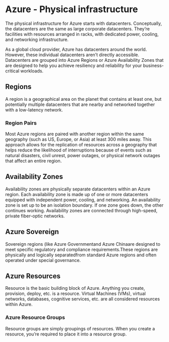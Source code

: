 # Azure - Physical infrastructure

The physical infrastructure for Azure starts with datacenters. Conceptually, the datacenters are the same as large corporate datacenters. They’re facilities with resources arranged in racks, with dedicated power, cooling, and networking infrastructure.

As a global cloud provider, Azure has datacenters around the world. However, these individual datacenters aren’t directly accessible. Datacenters are grouped into Azure Regions or Azure Availability Zones that are designed to help you achieve resiliency and reliability for your business-critical workloads.

## Regions

A region is a geographical area on the planet that contains at least one, but potentially multiple datacenters that are nearby and networked together with a low-latency network.

### Region Pairs

Most Azure regions are paired with another region within the same geography (such as US, Europe, or Asia) at least 300 miles away. This approach allows for the replication of resources across a geography that helps reduce the likelihood of interruptions because of events such as natural disasters, civil unrest, power outages, or physical network outages that affect an entire region.

## Availability Zones

Availability zones are physically separate datacenters within an Azure region. Each availability zone is made up of one or more datacenters equipped with independent power, cooling, and networking. An availability zone is set up to be an isolation boundary. If one zone goes down, the other continues working. Availability zones are connected through high-speed, private fiber-optic networks.


## Azure Sovereign

Sovereign regions (like Azure Governmentand Azure Chinaare designed to meet specific regulatory and compliance requirements.These regions are physically and logically separatedfrom standard Azure regions and often operated under special governance.

## Azure Resources

Resource is the basic building block of Azure. Anything you create, provision, deploy, etc. is a resource. Virtual Machines (VMs), virtual networks, databases, cognitive services, etc. are all considered resources within Azure.


### Azure Resource Groups

Resource groups are simply groupings of resources. When you create a resource, you’re required to place it into a resource group.